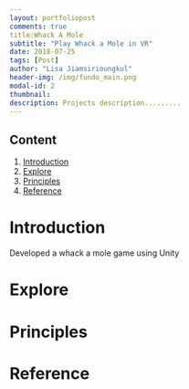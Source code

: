 ```yaml
---
layout: portfoliopost
comments: true
title:Whack A Mole
subtitle: "Play Whack a Mole in VR"
date: 2018-07-25
tags: [Post]
author: "Lisa Jiamsirioungkul"
header-img: /img/fundo_main.png
modal-id: 2
thumbnail: 
description: Projects description......... 
---
```


## Content
1. [Introduction](#intro) 
2. [Explore](#explo)
3. [Principles](#prin)
4. [Reference](#ref)

# Introduction <a name="intro"></a>
Developed a whack a mole game using Unity

# Explore <a name="explo"></a>



# Principles <a name="Prin"></a>


# Reference <a name="ref"></a>